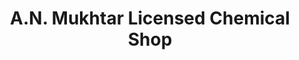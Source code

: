 ---
title: "A.N. Mukhtar Licensed Chemical Shop"
url: /accra/a-n-mukhtar-licensed-chemical-shop/
shop: chemist
---